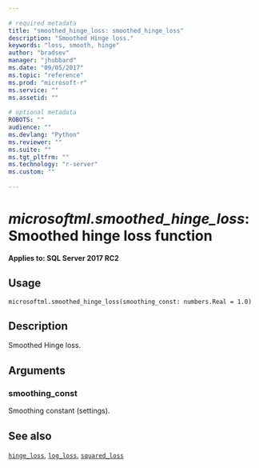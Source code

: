 ```yaml
--- 
 
# required metadata 
title: "smoothed_hinge_loss: smoothed_hinge_loss" 
description: "Smoothed Hinge loss." 
keywords: "loss, smooth, hinge" 
author: "bradsev" 
manager: "jhubbard" 
ms.date: "09/05/2017" 
ms.topic: "reference" 
ms.prod: "microsoft-r" 
ms.service: "" 
ms.assetid: "" 
 
# optional metadata 
ROBOTS: "" 
audience: "" 
ms.devlang: "Python" 
ms.reviewer: "" 
ms.suite: "" 
ms.tgt_pltfrm: "" 
ms.technology: "r-server" 
ms.custom: "" 
 
---
```


# *microsoftml.smoothed_hinge_loss*: Smoothed hinge loss function


**Applies to: SQL Server 2017 RC2**


## Usage



```
microsoftml.smoothed_hinge_loss(smoothing_const: numbers.Real = 1.0)
```





## Description

Smoothed Hinge loss.


## Arguments


### smoothing_const

Smoothing constant (settings).


## See also

[`hinge_loss`](hinge-loss.md),
[`log_loss`](log-loss.md),
[`squared_loss`](squared-loss.md)
